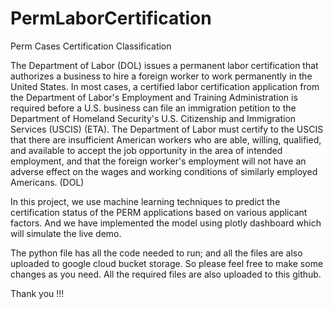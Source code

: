 # PermLaborCertification
Perm Cases Certification Classification

The Department of Labor (DOL) issues a permanent labor certification that authorizes a business to hire a foreign worker to work permanently in the United States. In most cases, a certified labor certification application from the Department of Labor's Employment and Training Administration is required before a U.S. business can file an immigration petition to the Department of Homeland Security's U.S. Citizenship and Immigration Services (USCIS) (ETA). The Department of Labor must certify to the USCIS that there are insufficient American workers who are able, willing, qualified, and available to accept the job opportunity in the area of intended employment, and that the foreign worker's employment will not have an adverse effect on the wages and working conditions of similarly employed Americans. (DOL)

In this project, we use machine learning techniques to predict the certification status of the PERM applications based on various applicant factors. And we have implemented the model using plotly dashboard which will simulate the live demo. 

The python file has all the code needed to run; and all the files are also uploaded to google cloud bucket storage. So please feel free to make some changes as you need. All the required files are also uploaded to this github.

Thank you !!!
